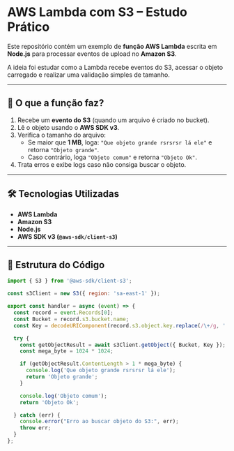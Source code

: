 # AWS Lambda com S3 – Estudo Prático

Este repositório contém um exemplo de **função AWS Lambda** escrita em **Node.js** para processar eventos de upload no **Amazon S3**.  

A ideia foi estudar como a Lambda recebe eventos do S3, acessar o objeto carregado e realizar uma validação simples de tamanho.

---

## 📌 O que a função faz?

1. Recebe um **evento do S3** (quando um arquivo é criado no bucket).  
2. Lê o objeto usando o **AWS SDK v3**.  
3. Verifica o tamanho do arquivo:  
   - Se maior que **1 MB**, loga: `"Que objeto grande rsrsrsr lá ele"` e retorna `"Objeto grande"`.  
   - Caso contrário, loga `"Objeto comum"` e retorna `"Objeto Ok"`.  
4. Trata erros e exibe logs caso não consiga buscar o objeto.

---

## 🛠️ Tecnologias Utilizadas
- **AWS Lambda**
- **Amazon S3**
- **Node.js**
- **AWS SDK v3 (`@aws-sdk/client-s3`)**

---

## 📂 Estrutura do Código

```javascript
import { S3 } from '@aws-sdk/client-s3';

const s3Client = new S3({ region: 'sa-east-1' });

export const handler = async (event) => {
  const record = event.Records[0];
  const Bucket = record.s3.bucket.name;
  const Key = decodeURIComponent(record.s3.object.key.replace(/\+/g, ' '));

  try {
    const getObjectResult = await s3Client.getObject({ Bucket, Key });
    const mega_byte = 1024 * 1024;

    if (getObjectResult.ContentLength > 1 * mega_byte) {
      console.log('Que objeto grande rsrsrsr lá ele');
      return 'Objeto grande';
    }

    console.log('Objeto comum');
    return 'Objeto Ok';

  } catch (err) {
    console.error("Erro ao buscar objeto do S3:", err);
    throw err;
  }
};
